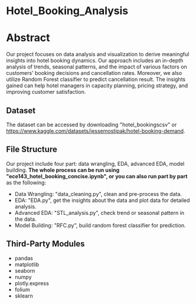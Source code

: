 # Hotel_Booking_Analysis

# Abstract
Our project focuses on data analysis and visualization to derive meaningful insights into hotel booking dynamics. Our approach includes an in-depth analysis of trends, seasonal patterns, and the impact of various factors on customers' booking decisions and cancellation rates. Moreover, we also utilize Random Forest classifier to predict cancellation result. The insights gained can help hotel managers in capacity planning, pricing strategy, and improving customer satisfaction.

## Dataset
The dataset can be accessed by downloading "hotel_bookingscsv" or https://www.kaggle.com/datasets/jessemostipak/hotel-booking-demand.

## File Structure
Our project include four part: data wrangling, EDA, advanced EDA, model building. **The whole process can be run using "ece143_hotel_booking_concise.ipynb", or you can also run part by part** as the following:
- Data Wrangling: "data_cleaning.py", clean and pre-process the data.
- EDA: "EDA.py", get the insights about the data and plot data for detailed analysis.
- Advanced EDA: "STL_analysis.py", check trend or seasonal pattern in the data.
- Model Building: "RFC.py", build random forest classifier for prediction.

## Third-Party Modules
- pandas
- matplotlib
- seaborn
- numpy
- plotly.express
- folium
- sklearn
